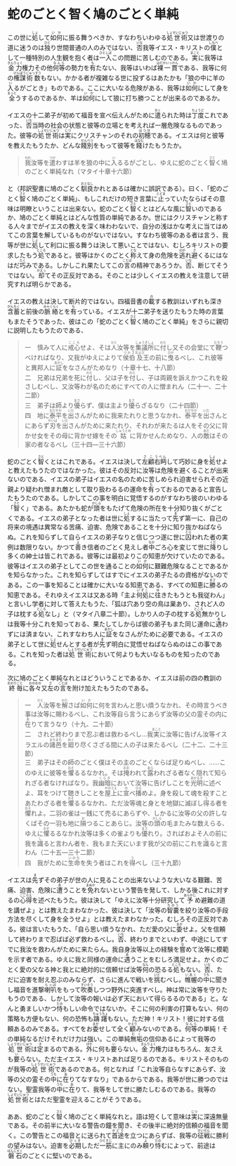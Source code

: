 # 蛇のごとく智く鳩のごとく単純

<article>
<section>
<p class="paragraph">この世に<ruby><rb>処</rb><rp>（</rp><rt>しょ</rt><rp>）</rp></ruby>して<ruby><rb>如何</rb><rp>（</rp><rt>いか</rt><rp>）</rp></ruby>に振る舞うべきか、すなわちいわゆる<ruby><rb>処世術</rb><rp>（</rp><rt>しょせいじゅつ</rt><rp>）</rp></ruby>又は世渡りの道に迷うのは<ruby><rb>独</rb><rp>（</rp><rt>ひと</rt><rp>）</rp></ruby>り世間普通の人のみではない、<ruby><rb>否</rb><rp>（</rp><rt>いな</rt><rp>）</rp></ruby>我等イエス・キリストの<ruby><rb>僕</rb><rp>（</rp><rt>しもべ</rt><rp>）</rp></ruby>として一種特別の人生観を抱く者は<ruby><rb>一入</rb><rp>（</rp><rt>ひとしば</rt><rp>）</rp></ruby>この問題に苦しむのである。<ruby><rb>実</rb><rp>（</rp><rt>まこと</rt><rp>）</rp></ruby>に我等は<ruby><rb>金力</rb><rp>（</rp><rt>きんりょく</rt><rp>）</rp></ruby>権力その他<ruby><rb>何等</rb><rp>（</rp><rt>なんら</rt><rp>）</rp></ruby>の勢力を<ruby><rb>有</rb><rp>（</rp><rt>も</rt><rp>）</rp></ruby>たない、我等はいわば<ruby><rb>裸一貫</rb><rp>（</rp><rt>はだかいっかん</rt><rp>）</rp></ruby>である、我等に何の<ruby><rb>権謀</rb><rp>（</rp><rt>けんぼう</rt><rp>）</rp></ruby><ruby><rb>術数</rb><rp>（</rp><rt>じゅっすう</rt><rp>）</rp></ruby>もない。かかる者が複雑なる世に投ずるはあたかも「狼の中に羊の<ruby><rb>入</rb><rp>（</rp><rt>い</rt><rp>）</rp></ruby>るがごとき」ものである。ここに大いなる危険がある、我等は<ruby><rb>如何</rb><rp>（</rp><rt>いか</rt><rp>）</rp></ruby>にして身を<ruby><rb>全</rb><rp>（</rp><rt>まっと</rt><rp>）</rp></ruby>うするのであるか、羊は<ruby><rb>如何</rb><rp>（</rp><rt>いか</rt><rp>）</rp></ruby>にして狼に打ち勝つことが出来るのであるか。</p>

<p class="paragraph">イエスの十二弟子が初めて福音を宣べ伝えんがために<ruby><rb>遣</rb><rp>（</rp><rt>おく</rt><rp>）</rp></ruby>られた時は<ruby><rb>丁度</rb><rp>（</rp><rt>ちょうど</rt><rp>）</rp></ruby>これであった、<ruby><rb>否</rb><rp>（</rp><rt>いな</rt><rp>）</rp></ruby>当時の社会の状態と彼等の立場とを考えれば一層危険なるものであった。彼等の<ruby><rb>処世術</rb><rp>（</rp><rt>しょせいじゅつ</rt><rp>）</rp></ruby>は<ruby><rb>実</rb><rp>（</rp><rt>じつ</rt><rp>）</rp></ruby>にクリスチャンのそれの<ruby><rb>初穂</rb><rp>（</rp><rt>はつほ</rt><rp>）</rp></ruby>である。イエスは何と彼等を教えたもうたか、どんな<ruby><rb>餞別</rb><rp>（</rp><rt>せんべつ</rt><rp>）</rp></ruby>をもって彼等を<ruby><rb>餞</rb><rp>（</rp><rt>はなむ</rt><rp>）</rp></ruby>けたもうたか。</p>

<blockquote>
<ruby><rb>我</rb><rp>（</rp><rt>われ</rt><rp>）</rp></ruby>汝等を<ruby><rb>遣</rb><rp>（</rp><rt>つか</rt><rp>）</rp></ruby>わすは羊を狼の中に<ruby><rb>入</rb><rp>（</rp><rt>い</rt><rp>）</rp></ruby>るるがごとし、ゆえに蛇のごとく<ruby><rb>智</rb><rp>（</rp><rt>さと</rt><rp>）</rp></ruby>く鳩のごとく単純なれ（マタイ十章十六節）
</blockquote>

<p>と（邦訳聖書に鳩のごとく<ruby><rb>馴良</rb><rp>（</rp><rt>おとなし</rt><rp>）</rp></ruby>かれとあるは確かに誤訳である）。曰く、「蛇のごとく<ruby><rb>智</rb><rp>（</rp><rt>さと</rt><rp>）</rp></ruby>く鳩のごとく単純」、もしこれだけの短き言葉に<ruby><rb>止</rb><rp>（</rp><rt>とどま</rt><rp>）</rp></ruby>っていたならばその意味は明瞭ということは出来ない。蛇のごとく<ruby><rb>智</rb><rp>（</rp><rt>さと</rt><rp>）</rp></ruby>くとはどんな風に<ruby><rb>智</rb><rp>（</rp><rt>さと</rt><rp>）</rp></ruby>いのであるか、鳩のごとく単純とはどんな性質の単純であるか。世にはクリスチャンと称する人々までがイエスの教えを深く味わわないで、自分の浅はかな考えに当てはめてこの言葉を解しているものがないではない。すなわち彼等のある者は言う、我等が世に<ruby><rb>処</rb><rp>（</rp><rt>しょ</rt><rp>）</rp></ruby>して利口に振る舞うは決して悪いことではない、むしろキリストの要求したもう<ruby><rb>処</rb><rp>（</rp><rt>ところ</rt><rp>）</rp></ruby>であると。彼等はかくのごとく<ruby><rb>称</rb><rp>（</rp><rt>とな</rt><rp>）</rp></ruby>えて身の危険を<ruby><rb>逃</rb><rp>（</rp><rt>のが</rt><rp>）</rp></ruby>れ<ruby><rb>避</rb><rp>（</rp><rt>さ</rt><rp>）</rp></ruby>くるにはなはだ<ruby><rb>巧</rb><rp>（</rp><rt>たく</rt><rp>）</rp></ruby>みである。しかしこれ果たしてこの<ruby><rb>言</rb><rp>（</rp><rt>ことば</rt><rp>）</rp></ruby>の精神であろうか。<ruby><rb>否</rb><rp>（</rp><rt>いな</rt><rp>）</rp></ruby>、断じてそうではない。<ruby><rb>却</rb><rp>（</rp><rt>かえっ</rt><rp>）</rp></ruby>てその正反対である。そのことは少しくイエスの教えを注意して研究すれば明らかである。</p>

<p class="paragraph">イエスの教えは決して断片的ではない。四福音書の<ruby><rb>載</rb><rp>（</rp><rt>の</rt><rp>）</rp></ruby>する教訓はいずれも深き<ruby><rb>含蓄</rb><rp>（</rp><rt>がんちく</rt><rp>）</rp></ruby>と前後の<ruby><rb>脈絡</rb><rp>（</rp><rt>みゃくらく</rt><rp>）</rp></ruby>とを<ruby><rb>有</rb><rp>（</rp><rt>も</rt><rp>）</rp></ruby>っている。イエスが十二弟子を送りたもうた時の言葉もまたそうであった、彼はこの「蛇のごとく<ruby><rb>智</rb><rp>（</rp><rt>さと</rt><rp>）</rp></ruby>く鳩のごとく単純」をさらに親切に説明したもうたのである、</p>

<blockquote>
一　慎みて人に<ruby><rb>戒心</rb><rp>（</rp><rt>こころ</rt><rp>）</rp></ruby>せよ、そは<ruby><rb>人</rb><rp>（</rp><rt>ひと</rt><rp>）</rp></ruby>汝等を<ruby><rb>集議所</rb><rp>（</rp><rt>しゅうぎしょ</rt><rp>）</rp></ruby>に<ruby><rb>付</rb><rp>（</rp><rt>わた</rt><rp>）</rp></ruby>し又その会堂にて<ruby><rb>鞭</rb><rp>（</rp><rt>むちう</rt><rp>）</rp></ruby>つべければなり、又我がゆえによりて<ruby><rb>侯伯</rb><rp>（</rp><rt>つかさ</rt><rp>）</rp></ruby><ruby><rb>及</rb><rp>（</rp><rt>および</rt><rp>）</rp></ruby>王の前に<ruby><rb>曳</rb><rp>（</rp><rt>ひか</rt><rp>）</rp></ruby>るべし、これ彼等と異邦人に<ruby><rb>証</rb><rp>（</rp><rt>あかし</rt><rp>）</rp></ruby>をなさんがためなり（十章十七、十八節）<br>
二　兄弟は兄弟を死に<ruby><rb>付</rb><rp>（</rp><rt>わた</rt><rp>）</rp></ruby>し、父は子を<ruby><rb>付</rb><rp>（</rp><rt>わた</rt><rp>）</rp></ruby>し、子は両親を訴えかつこれを殺さしむべし、又汝等わが名のためにすべての人に憎まれん（二十一、二十二節）<br>
三　弟子は師より<ruby><rb>優</rb><rp>（</rp><rt>まさ</rt><rp>）</rp></ruby>らず、僕は主より<ruby><rb>優</rb><rp>（</rp><rt>まさ</rt><rp>）</rp></ruby>らざるなり（二十四節）<br>
四　地に<ruby><rb>泰平</rb><rp>（</rp><rt>おだやか</rt><rp>）</rp></ruby>を<ruby><rb>出</rb><rp>（</rp><rt>いだ</rt><rp>）</rp></ruby>さんがために我来たれりと思うなかれ、<ruby><rb>泰平</rb><rp>（</rp><rt>おだやか</rt><rp>）</rp></ruby>を<ruby><rb>出</rb><rp>（</rp><rt>いだ</rt><rp>）</rp></ruby>さんとにあらず<ruby><rb>刃</rb><rp>（</rp><rt>やいば</rt><rp>）</rp></ruby>を<ruby><rb>出</rb><rp>（</rp><rt>いだ</rt><rp>）</rp></ruby>さんがために来たれり、それわが来たるは人をその父に背かせ女をその母に背かせ嫁をその<ruby><rb>姑</rb><rp>（</rp><rt>しゅうとめ</rt><rp>）</rp></ruby>に背かせんためなり、人の<ruby><rb>敵</rb><rp>（</rp><rt>あだ</rt><rp>）</rp></ruby>はその家の者なるべし（三十四―三十六節）
</blockquote>

<p class="paragraph">蛇のごとく<ruby><rb>智</rb><rp>（</rp><rt>さと</rt><rp>）</rp></ruby>くとはこれである。イエスは決して<ruby><rb>左顧</rb><rp>（</rp><rt>さこ</rt><rp>）</rp></ruby><ruby><rb>右眄</rb><rp>（</rp><rt>うべん</rt><rp>）</rp></ruby>して巧妙に身を<ruby><rb>処</rb><rp>（</rp><rt>しょ</rt><rp>）</rp></ruby>せよと教えたもうたのではなかった。彼はその反対に汝等は危険を避くることが出来ないのである、イエスの弟子はイエスの名のために苦しめられ迫害せられその近親より疑われ憎まれ敵として取り扱わるるの運命を<ruby><rb>有</rb><rp>（</rp><rt>も</rt><rp>）</rp></ruby>っておるのであると宣告したもうたのである。しかしてこの事を明白に覚悟するのがすなわち彼のいわゆる「<ruby><rb>智</rb><rp>（</rp><rt>さと</rt><rp>）</rp></ruby>く」である。あたかも蛇が<ruby><rb>頭</rb><rp>（</rp><rt>かしら</rt><rp>）</rp></ruby>をもたげて危険の所在を十分知り抜くがごとくである。イエスの弟子となった者は世に<ruby><rb>処</rb><rp>（</rp><rt>しょ</rt><rp>）</rp></ruby>するに当たって<ruby><rb>先</rb><rp>（</rp><rt>ま</rt><rp>）</rp></ruby>ず第一に、自己の将来の境遇は異常なる苦痛、迫害、危険であることを十分に知り抜かねばならぬ。これを知らずして自らイエスの弟子なりと信じつつ遂に世に<ruby><rb>囚</rb><rp>（</rp><rt>とら</rt><rp>）</rp></ruby>われた者の実例は数限りない。かつて<ruby><rb>善</rb><rp>（</rp><rt>よ</rt><rp>）</rp></ruby>き信者のごとく見えし者<ruby><rb>中</rb><rp>（</rp><rt>なか</rt><rp>）</rp></ruby>ごろ心を変じて世に<ruby><rb>降</rb><rp>（</rp><rt>くだ</rt><rp>）</rp></ruby>りし多くの紳士は皆これである。彼等には最初よりこの知恵が欠けていたのである。彼等はイエスの弟子としてこの世を通ることの<ruby><rb>如何</rb><rp>（</rp><rt>いか</rt><rp>）</rp></ruby>に艱難危険なることであるかを知らなかった。これを知らずしてはすでにイエスの弟子たるの資格がないのである。この一事を知ることは確かに大いなる知恵である、すべての知恵に<ruby><rb>勝</rb><rp>（</rp><rt>まさ</rt><rp>）</rp></ruby>るの知恵である。それゆえイエスは又ある時「主よ<ruby><rb>何処</rb><rp>（</rp><rt>いずこ</rt><rp>）</rp></ruby>に<ruby><rb>往</rb><rp>（</rp><rt>ゆ</rt><rp>）</rp></ruby>きたもうとも我従わん」と言いし学者に対して答えたもうた、「狐は穴あり空の鳥は巣あり、されど人の子は枕する<ruby><rb>処</rb><rp>（</rp><rt>ところ</rt><rp>）</rp></ruby>なし」と（マタイ八章二十節）。しかり人の子の枕する<ruby><rb>処</rb><rp>（</rp><rt>ところ</rt><rp>）</rp></ruby>無かりしは我等十分これを知っておる、果たしてしからば彼の弟子もまた同じ運命に<ruby><rb>遇</rb><rp>（</rp><rt>あ</rt><rp>）</rp></ruby>わずには済まない、これすなわち人に<ruby><rb>証</rb><rp>（</rp><rt>あかし</rt><rp>）</rp></ruby>をなさんがために必要である。イエスの弟子として世に<ruby><rb>処</rb><rp>（</rp><rt>しょ</rt><rp>）</rp></ruby>せんとする者が<ruby><rb>先</rb><rp>（</rp><rt>ま</rt><rp>）</rp></ruby>ず明白に覚悟せねばならぬのはこの事である。これを知った者は<ruby><rb>処世術</rb><rp>（</rp><rt>しょうせいじゅつ</rt><rp>）</rp></ruby>において何よりも大いなるものを知ったのである。</p>

<p class="paragraph">次に鳩のごとく単純なれとはどういうことであるか、イエスは前の四の教訓の<ruby><rb>終</rb><rp>（</rp><rt>おわり</rt><rp>）</rp></ruby><ruby><rb>毎</rb><rp>（</rp><rt>ごと</rt><rp>）</rp></ruby>に<ruby><rb>各々</rb><rp>（</rp><rt>おのおの</rt><rp>）</rp></ruby>又<ruby><rb>左</rb><rp>（</rp><rt>さ</rt><rp>）</rp></ruby>の<ruby><rb>言</rb><rp>（</rp><rt>ことば</rt><rp>）</rp></ruby>を附け加えたもうたのである。</p>

<blockquote>
一　<ruby><rb>人</rb><rp>（</rp><rt>ひと</rt><rp>）</rp></ruby>汝等を<ruby><rb>解</rb><rp>（</rp><rt>わた</rt><rp>）</rp></ruby>さば<ruby><rb>如何</rb><rp>（</rp><rt>いか</rt><rp>）</rp></ruby>に何を言わんと思い煩うなかれ、その時言うべき事は汝等に賜わるべし、これ汝等自ら言うにあらず汝等の父の霊その内に<ruby><rb>在</rb><rp>（</rp><rt>あ</rt><rp>）</rp></ruby>りて言うなり（十九、二十節）<br>
二　されど終わりまで忍ぶ者は救わるべし…我<ruby><rb>実</rb><rp>（</rp><rt>まこと</rt><rp>）</rp></ruby>に汝等に告げん汝等イスラエルの<ruby><rb>諸邑</rb><rp>（</rp><rt>まちまち</rt><rp>）</rp></ruby>を<ruby><rb>廻</rb><rp>（</rp><rt>めぐ</rt><rp>）</rp></ruby>り尽くさざる間に人の子は来たるべし（二十二、二十三節）<br>
三　弟子はその師のごとく僕はその主のごとくならば足りぬべし、……このゆえに彼等を<ruby><rb>懼</rb><rp>（</rp><rt>おそ</rt><rp>）</rp></ruby>るるなかれ。そは<ruby><rb>掩</rb><rp>（</rp><rt>おお</rt><rp>）</rp></ruby>われて<ruby><rb>露</rb><rp>（</rp><rt>あら</rt><rp>）</rp></ruby>われざる者なく隠れて知られざる者なければなり。我<ruby><rb>幽暗</rb><rp>（</rp><rt>くらき</rt><rp>）</rp></ruby>において汝等に告げしことを<ruby><rb>光明</rb><rp>（</rp><rt>あかるき</rt><rp>）</rp></ruby>に述べよ、耳をつけて聴きしことを<ruby><rb>屋上</rb><rp>（</rp><rt>やのうえ</rt><rp>）</rp></ruby>に<ruby><rb>宣</rb><rp>（</rp><rt>の</rt><rp>）</rp></ruby>べ<ruby><rb>播</rb><rp>（</rp><rt>ひろ</rt><rp>）</rp></ruby>めよ。身を殺して魂を殺すことあたわざる者を<ruby><rb>懼</rb><rp>（</rp><rt>おそ</rt><rp>）</rp></ruby>るるなかれ、ただ汝等魂と身とを地獄に滅ぼし<ruby><rb>得</rb><rp>（</rp><rt>う</rt><rp>）</rp></ruby>る者を<ruby><rb>懼</rb><rp>（</rp><rt>おそ</rt><rp>）</rp></ruby>れよ。二羽の雀は一銭にて売るにあらずや、しかるに汝等の父の許しなくばその一羽も地に<ruby><rb>隕</rb><rp>（</rp><rt>お</rt><rp>）</rp></ruby>つることあらじ。汝等の<ruby><rb>頭</rb><rp>（</rp><rt>かしら</rt><rp>）</rp></ruby>の毛またみな数えらる、ゆえに<ruby><rb>懼</rb><rp>（</rp><rt>おそ</rt><rp>）</rp></ruby>るるなかれ汝等は多くの雀よりも<ruby><rb>優</rb><rp>（</rp><rt>まさ</rt><rp>）</rp></ruby>れり。さればおよそ人の前に我を<ruby><rb>識</rb><rp>（</rp><rt>し</rt><rp>）</rp></ruby>ると言わん者を、我もまた天にいます我が父の前にこれを<ruby><rb>識</rb><rp>（</rp><rt>し</rt><rp>）</rp></ruby>ると言わん（二十五―三十二節）<br>
四　我がために<ruby><rb>生命</rb><rp>（</rp><rt>いのち</rt><rp>）</rp></ruby>を失う者はこれを<ruby><rb>得</rb><rp>（</rp><rt>う</rt><rp>）</rp></ruby>べし（三十九節）
</blockquote>

<p class="paragraph">イエスは<ruby><rb>先</rb><rp>（</rp><rt>ま</rt><rp>）</rp></ruby>ずその弟子が世の人に見ることの出来ないような大いなる艱難、苦痛、迫害、危険に<ruby><rb>遭</rb><rp>（</rp><rt>あ</rt><rp>）</rp></ruby>うことを<ruby><rb>免</rb><rp>（</rp><rt>まぬか</rt><rp>）</rp></ruby>れないという警告を発して、しかる後これに対するの<ruby><rb>心得</rb><rp>（</rp><rt>こころえ</rt><rp>）</rp></ruby>を述べたもうた。彼は決して「ゆえに汝等十分研究して<ruby><rb>予</rb><rp>（</rp><rt>あらかじ</rt><rp>）</rp></ruby>め避難の道を講ぜよ」とは教えたまわなかった、彼は決して「汝等の<ruby><rb>智嚢</rb><rp>（</rp><rt>ちのう</rt><rp>）</rp></ruby>を絞り汝等の手段方法を尽くして身を全うせよ」とは教えたまわなかった。むしろその正反対である。彼は言いたもうた、「自ら思い煩うなかれ、ただ愛の父に<ruby><rb>委</rb><rp>（</rp><rt>まか</rt><rp>）</rp></ruby>せよ。父を信頼して終わりまで忍ばば必ず救わるべし。<ruby><rb>否</rb><rp>（</rp><rt>いな</rt><rp>）</rp></ruby>、終わりまでといわず、中途にしてすでに我汝を救わんがために来たらん。我自身汝等以上の経験を<ruby><rb>嘗</rb><rp>（</rp><rt>な</rt><rp>）</rp></ruby>めて汝等に模範を示す者である。ゆえに我と同様の運命に<ruby><rb>遇</rb><rp>（</rp><rt>あ</rt><rp>）</rp></ruby>うことをむしろ満足せよ。かくのごとく愛の父なる神と我とに絶対的に信頼せば汝等<ruby><rb>何</rb><rp>（</rp><rt>なん</rt><rp>）</rp></ruby>の恐るる<ruby><rb>処</rb><rp>（</rp><rt>ところ</rt><rp>）</rp></ruby>もない。<ruby><rb>否</rb><rp>（</rp><rt>いな</rt><rp>）</rp></ruby>、ただに迫害を耐え忍ぶのみならず、さらに進んで戦いを<ruby><rb>挑</rb><rp>（</rp><rt>いど</rt><rp>）</rp></ruby>むべし。<ruby><rb>帷幄</rb><rp>（</rp><rt>いあく</rt><rp>）</rp></ruby>の<ruby><rb>中</rb><rp>（</rp><rt>うち</rt><rp>）</rp></ruby>に聞きし福音を進撃<ruby><rb>喇叭</rb><rp>（</rp><rt>らっぱ</rt><rp>）</rp></ruby>をもって<ruby><rb>吹奏</rb><rp>（</rp><rt>すいそう</rt><rp>）</rp></ruby>しつつ野外に突進すべし。神は常に汝等を守りたもうのである、しかして汝等の報いは必ず天において得らるるのである」と。なんと勇ましいかつ<ruby><rb>恃</rb><rp>（</rp><rt>たの</rt><rp>）</rp></ruby>もしい命令ではないか。そこに何の利害の打算もない、何の策略も方便もない、何の恐怖も<ruby><rb>躊躇</rb><rp>（</rp><rt>ちゅうちょ</rt><rp>）</rp></ruby>もない。ただ神！キリスト！彼に対する信頼あるのみである。すべてをお<ruby><rb>委</rb><rp>（</rp><rt>まか</rt><rp>）</rp></ruby>せして全く<ruby><rb>顧</rb><rp>（</rp><rt>かえり</rt><rp>）</rp></ruby>みないのである。<ruby><rb>何等</rb><rp>（</rp><rt>なんら</rt><rp>）</rp></ruby>の単純！その単純なるだけそれだけ力は強い。この単純<ruby><rb>無垢</rb><rp>（</rp><rt>むく</rt><rp>）</rp></ruby>の信仰あるによって我等の<ruby><rb>処世術</rb><rp>（</rp><rt>しょうせいじゅつ</rt><rp>）</rp></ruby>は<ruby><rb>定</rb><rp>（</rp><rt>き</rt><rp>）</rp></ruby>まるのである。<ruby><rb>外</rb><rp>（</rp><rt>ほか</rt><rp>）</rp></ruby>に何も<ruby><rb>要</rb><rp>（</rp><rt>い</rt><rp>）</rp></ruby>らない。<ruby><rb>金力</rb><rp>（</rp><rt>きんりょく</rt><rp>）</rp></ruby>権力はもちろん、友さえも<ruby><rb>要</rb><rp>（</rp><rt>い</rt><rp>）</rp></ruby>らない。ただ主イエス・キリストあれば足りるのである。キリストそのものが我等の<ruby><rb>処世術</rb><rp>（</rp><rt>しょうせいじゅつ</rt><rp>）</rp></ruby>であるのである。何となれば「これ汝等自らなすにあらず、汝等の父の霊その<ruby><rb>中</rb><rp>（</rp><rt>うち</rt><rp>）</rp></ruby>に<ruby><rb>在</rb><rp>（</rp><rt>あ</rt><rp>）</rp></ruby>りてなすなり」であるからである。我等が世に勝つのではない。聖霊我等の<ruby><rb>中</rb><rp>（</rp><rt>うち</rt><rp>）</rp></ruby>に<ruby><rb>在</rb><rp>（</rp><rt>あ</rt><rp>）</rp></ruby>りて、我等をして世に勝たしむるのである。我等の<ruby><rb>処世術</rb><rp>（</rp><rt>しょせいじゅつ</rt><rp>）</rp></ruby>とはただ聖霊を迎えることがそうである。</p>

<p class="paragraph">ああ、蛇のごとく<ruby><rb>智</rb><rp>（</rp><rt>さと</rt><rp>）</rp></ruby>く鳩のごとく単純なれと。語は短くして意味は<ruby><rb>実</rb><rp>（</rp><rt>じつ</rt><rp>）</rp></ruby>に深遠無量である。その前半に大いなる警告の鐘を聞き、その後半に絶対的信頼の福音を聞く。この警告とこの福音とに送られて<ruby><rb>首途</rb><rp>（</rp><rt>かどで</rt><rp>）</rp></ruby>を立つにあらずば、我等の<ruby><rb>征戦</rb><rp>（</rp><rt>せいせん</rt><rp>）</rp></ruby>に勝利の望みはない。迫害を<ruby><rb>必期</rb><rp>（</rp><rt>ひっき</rt><rp>）</rp></ruby>しただ<ruby><rb>一筋</rb><rp>（</rp><rt>ひとすじ</rt><rp>）</rp></ruby>に主にのみ<ruby><rb>頼</rb><rp>（</rp><rt>よ</rt><rp>）</rp></ruby>り<ruby><rb>恃</rb><rp>（</rp><rt>たの</rt><rp>）</rp></ruby>むによって、前途は<ruby><rb>磐石</rb><rp>（</rp><rt>ばんじゃく</rt><rp>）</rp></ruby>のごとくに堅いのである。</p>
</section>
</article>